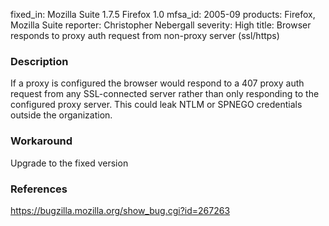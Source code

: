 fixed_in: Mozilla Suite 1.7.5
          Firefox 1.0
mfsa_id: 2005-09
products: Firefox, Mozilla Suite
reporter: Christopher Nebergall
severity: High
title: Browser responds to proxy auth request from non-proxy server (ssl/https)

<h3>Description</h3>

<p>If a proxy is configured the browser would respond to a 407 proxy auth
request from any SSL-connected server rather than only responding to
the configured proxy server. This could leak NTLM or SPNEGO credentials
outside the organization.</p>

<h3>Workaround</h3>

<p>Upgrade to the fixed version</p>

<h3>References</h3>

<p><a href="https://bugzilla.mozilla.org/show_bug.cgi?id=267263">
https://bugzilla.mozilla.org/show_bug.cgi?id=267263</a></p>



